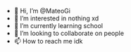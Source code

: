 - 👋 Hi, I’m @MateoGi
- 👀 I’m interested in nothing xd
- 🌱 I’m currently learning school
- 💞️ I’m looking to collaborate on people
- 📫 How to reach me idk

<!---
MateoGi/MateoGi is a ✨ special ✨ repository because its `README.md` (this file) appears on your GitHub profile.
You can click the Preview link to take a look at your changes.
--->
